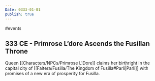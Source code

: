 ```yaml
---
Date: 0333-01-01
publish: true
---
```


#events
## 333 CE - Primrose L’dore Ascends the Fusillan Throne
Queen [[Characters/NPCs/Primrose L'Dore]] claims her birthright in the capital city of [[Faltera/Fusilla/The Kingdom of Fusilla#Parli\|Parli]] with promises of a new era of prosperity for Fusilla.